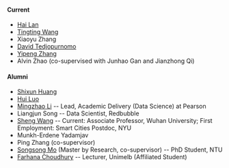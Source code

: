 #### Current
- [Hai Lan](https://lanhaigogogo.com/)
- [Tingting Wang](https://ttingtingwang.github.io/)
- Xiaoyu Zhang
- [David Tedjopurnomo](https://david-tedjopurnomo.github.io/)
- [Yipeng Zhang](https://sites.google.com/view/yipengzhang-rmit/home)
- Alvin Zhao (co-supervised with Junhao Gan and Jianzhong Qi)





#### Alumni
- [Shixun Huang](https://shixunh.io/)
- [Hui Luo](https://huiluohuiluohuiluo.github.io/)
- [Mingzhao Li](http://mingzhaoli.net/) -- Lead, Academic Delivery (Data Science) at Pearson
- Liangjun Song -- Data Scientist, Redbubble
- [Sheng Wang](http://shengwang.site/index.html) -- Current: Associate Professor, Wuhan University; First Employment: Smart Cities Postdoc, NYU
- Munkh-Erdene Yadamjav
- Ping Zhang (co-supervisor)
- [Songsong Mo](http://songsongmo.cn/) (Master by Research, co-supervisor) -- PhD Student, NTU
- [Farhana Choudhury](https://sites.google.com/site/farhanamc/) -- Lecturer, Unimelb (Affiliated Student)